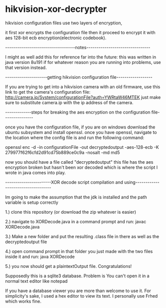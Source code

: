 # hikvision-xor-decrypter
hikvision configuration files use two layers of encryption, 

it first xor encrypts the configuration file then it proceed to encrypt it with aes 128-bit ecb encryption(electronic codebook).

-----------------------------------notes--------------------------------

I might as well add this for reference far into the future: this was written in java version 8u191
if for whatever reason you are running into problems, use that version instead.



---------------------getting hikvision configuration file------------------

If you are trying to get into a hikvision camera with an old firmware, 
use this link to get the camera's configuration file: http://camera.ip/System/configurationFile?auth=YWRtaW46MTEK
just make sure to substitute camera.ip with the ip address of the camera.




-------------steps for breaking the aes encryption on the configuration file---------------

once you have the configuration file, if you are on windows download the ubuntu subsystem and install openssl.
once you have openssl, navigate to the location where the config file is and run the following command:

openssl enc -d -in configurationFile -out decryptedoutput -aes-128-ecb -K 279977f62f6cfd2d91cd75b889ce0c9a -nosalt -md md5

now you should have a file called "decryptedoutput" this file has the aes encryption broken but hasn't been xor decoded which is where the script I wrote in java comes into play.




-----------------------XOR decode script compilation and using-----------------------------------

Im going to make the assumption that the jdk is installed and the path variable is setup correctly

1.) clone this repository (or download the zip whatever is easier)

2.) navigate to XORDecode.java in a command prompt and run:
      javac XORDecode.java

3.) Make a new folder and put the resulting .class file in there as well as the decryptedoutput file

4.) open command prompt in that folder you just made with the two files inside it and run:
    java XORDecode
    
5.) you now should get a plaintextOutput file. Congratulations!

Supposedly this is a sqlite3 database. Problem is You can't open it in a normal text editor like notepad

If you have a database viewer you are more than welcome to use it.
For simplicity's sake, I used a hex editor to view its text. I personally use Frhed which works fine.
